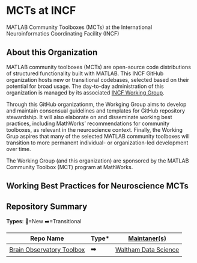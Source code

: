 # MCTs at INCF
MATLAB Community Toolboxes (MCTs) at the International Neuroinformatics Coordinating Facility (INCF)

## About this Organization
MATLAB community toolboxes (MCTs) are open-source code distributions of structured functionality built with MATLAB. This INCF GitHub organization hosts new or transitional codebases, selected based on their potential for broad usage. The day-to-day administration of this organization is managed by its associated [INCF Working Group](https://www.incf.org/sig/incfmathworks-working-group-early-stage-matlab-community-toolboxes). 

Through this GitHub organizationm, the Workging Group aims to develop and maintain consensual guidelines and templates for GitHub repository stewardship. It will also elaborate on and disseminate working best practices, including MathWorks’ recommendations for community toolboxes, as relevant in the neuroscience context. Finally, the Working Grup aspires that many of the selected MATLAB community toolboxes will transition to more permanent individual- or organization-led development over time. 

The Working Group (and this organization) are sponsored by the MATLAB Community Toolbox (MCT) program at MathWorks.

## Working Best Practices for Neuroscience MCTs

## Repository Summary
**Types**: 🐣=New ➡️=Transitional

| Repo Name | Type* | [Maintaner(s)](https://docs.github.com/en/organizations/managing-user-access-to-your-organizations-repositories/managing-repository-roles/repository-roles-for-an-organization#repository-roles-for-organizations) |
| --- | --- | --- |
| [Brain Observatory Toolbox](https://github.com/MATLAB-Community-Toolboxes-at-INCF/Brain-Observatory-Toolbox) | ➡️ | [Waltham Data Science](https://github.com/stevewds)|
